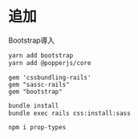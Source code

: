 # 追加

 Bootstrap導入

``` sh
yarn add bootstrap
yarn add @popperjs/core
```

``` Gemfile
gem 'cssbundling-rails'
gem "sassc-rails"
gem "bootstrap"
```

``` sh
bundle install
bundle exec rails css:install:sass
```

``` sh
npm i prop-types
```
